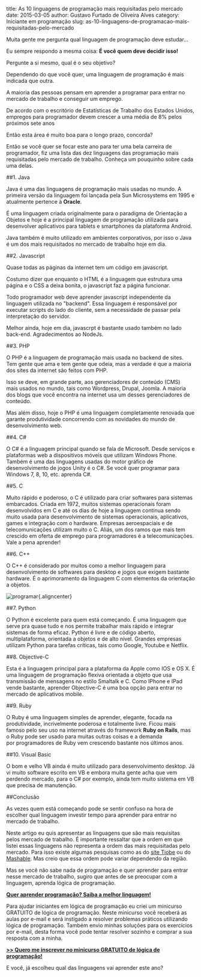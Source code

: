 title: As 10 linguagens de programação mais requisitadas pelo mercado
date: 2015-03-05
author: Gustavo Furtado de Oliveira Alves
category: Iniciante em programação
slug: as-10-linguagens-de-programacao-mais-requisitadas-pelo-mercado

Muita gente me pergunta qual linguagem de programação deve estudar...

Eu sempre respondo a mesma coisa: **É você quem deve decidir isso!**

Pergunte a si mesmo, qual é o seu objetivo?

Dependendo do que você quer, uma linguagem de programação é mais indicada que outra.

A maioria das pessoas pensam em aprender a programar para entrar no
mercado de trabalho e conseguir um emprego.

De acordo com o escritório
de Estatísticas de Trabalho dos Estados Unidos, empregos para
programador devem crescer a uma média de 8% pelos próximos sete anos

Então esta área é muito boa para o longo prazo, concorda?

Então se você quer se focar este ano para ter uma bela carreira de programador,
fiz uma lista das dez linguagens das programação mais requisitadas pelo mercado
de trabalho. Conheça um pouquinho sobre cada uma delas.

##1. Java

Java é uma das linguagens de programação mais usadas no mundo. A
primeira versão da linguagem foi lançada pela Sun Microsystems em 1995 e
atualmente pertence à **Oracle**.

É uma linguagem criada originalmente para o paradigma de Orientação a Objetos
e hoje é a principal linguagem de programação utilizada para desenvolver
aplicativos para tablets e smartphones da plataforma Android.

Java também é muito utilizado em ambientes corporativos,
por isso o Java é um dos mais requisitados no mercado de trabalho hoje em dia.

##2. Javascript

Quase todas as páginas da internet tem um código em javascript.

Costumo dizer que enquanto o HTML é a linguagem que estrutura uma página e o CSS
a deixa bonita, o javascript faz a página funcionar.

Todo programador web deve aprender javascript independente da linguagem utilizada no
"backend". Essa linguagem é responsável por executar scripts do lado do
cliente, sem a necessidade de passar pela interpretação do servidor.

Melhor ainda, hoje em dia, javascrpt é bastante usado também no lado back-end.
Agradecimentos ao NodeJs.

##3. PHP

O PHP é a linguagem de programação mais usada no backend de sites. Tem gente que ama e tem gente que odeia, mas a verdade é que a maioria dos
sites da internet são feitos com PHP.

Isso se deve, em grande parte, aos
gerenciadores de conteúdo (CMS) mais usados no mundo, tais como
Wordpress, Drupal, Joomla. A maioria dos blogs que você encontra na
internet usa um desses gerenciadores de conteúdo.

Mas além disso, hoje o PHP é uma linguagem completamente renovada que
garante produtividade concorrendo com as novidades do mundo de
desenvolvimento web.

##4. C\#

O C\# é a linguagem principal quando se fala de Microsoft. Desde
serviços e plataformas web a dispositivos móveis que utilizam Windows
Phone. Também é uma das linguagens usadas do motor gráfico de
desenvolvimento de jogos Unity é o C\#. Se você quer programar para
Windows 7, 8, 10, etc. aprenda C\#.

##5. C

Muito rápido e poderoso, o C é utilizado para criar softwares para
sistemas embarcados. Criada em 1972, muitos sistemas operacionais foram
desenvolvidos em C e até os dias de hoje a linguagem continua sendo
muito usada para desenvolvimento de sistemas operacionais, aplicativos,
games e integração com o hardware. Empresas aeroespaciais e de
telecomunicações utilizam muito o C. Aliás, um dos ramos que mais tem
crescido em oferta de emprego para programadores é a telecomunicações.
Vale a pena aprender!

##6. C++

O C++ é considerado por muitos como a melhor linguagem para
desenvolvimento de softwares para desktop e jogos que exigem bastante
hardware. É o aprimoramento da linguagem C com elementos da orientação a
objetos.

![programar](/images/as-10-linguagens-de-programacao-mais-requisitadas-pelo-mercado/programar.jpg){.aligncenter}

##7. Python

O Python é excelente para quem está começando. É uma linguagem que serve
pra quase tudo e nos permite trabalhar mais rápido e integrar sistemas
de forma eficaz. Python é livre e de código aberto,
multiplataforma, orientada a objetos e de alto nível. Grandes empresas
utilizam Python para tarefas críticas, tais como Google, Youtube e
Netflix.

##8. Objective-C

Esta é a linguagem principal para a plataforma da Apple como IOS e OS X.
É uma linguagem de programação flexiva orientada a objeto que usa
transmissão de mensagens no estilo Smaltalk e C. Como IPhone e IPad
vende bastante, aprender Objective-C é uma boa opção para entrar no
mercado de aplicativos mobile.

##9. Ruby

O Ruby é uma linguagem simples de aprender, elegante, focada na
produtividade, incrivelmente poderosa e totalmente livre. Ficou mais
famoso pelo seu uso na internet através do framework **Ruby on Rails**,
mas o Ruby pode ser usado para muitas outras coisas e a demanda
por programadores de Ruby vem crescendo bastante nos últimos anos.

##10. Visual Basic

O bom e velho VB ainda é muito utilizado para desenvolvimento desktop.
Já vi muito software escrito em VB e embora muita gente acha que vem
perdendo mercado, para o C\# por exemplo, ainda tem muito sistema em VB
que precisa de manutenção.

##Conclusão

As vezes quem está começando pode se sentir confuso na hora de escolher
qual linguagem investir tempo para aprender para entrar no mercado de
trabalho.

Neste artigo eu quis apresentar as linguagens que são mais requisitas
pelos mercado de trabalho. É importante ressaltar que a ordem em que
listei essas linguagens não representa a ordem das mais requisitadas
pelo mercado. Para isso existe algumas pesquisas como as do [site
Tiobe](http://www.tiobe.com/index.php/content/paperinfo/tpci/index.html) ou
do
[Mashable](http://mashable.com/2014/01/21/learn-programming-languages/).
Mas creio que essa ordem pode variar dependendo da região.

Mas se você não sabe nada de programação e quer aprender para entrar
nesse mercado de trabalho, sugiro que antes de se preocupar com a
linguagem, aprenda lógica de programação.

[**Quer aprender programação? Saiba a melhor
linguagem!**](http://www.dicasdeprogramacao.com.br/linguagem-de-programacao-para-iniciantes/ "Quer aprender programação? Saiba qual a melhor linguagem!")

Para ajudar iniciantes em lógica de programação eu criei um minicurso
GRATUITO de lógica de programação. Neste minicurso você receberá as
aulas por e-mail e será instigado a resolver problemas práticos
utilizando lógica de programação. Também envio minhas soluções para os
exercícios por e-mail, desta forma você pode tentar resolver sozinho e
comprar a sua resposta com a minha.

**[&gt;&gt; Quero me inscrever no minicurso GRATUITO de lógica de
programação!](http://mclp.dicasdeprogramacao.com.br/)**

E você, já escolheu qual das linguagens vai aprender este ano?
